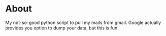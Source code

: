 # About
My not-so-good python script to pull my mails from gmail. Google actually provides you option to dump your data, but this is fun. 
